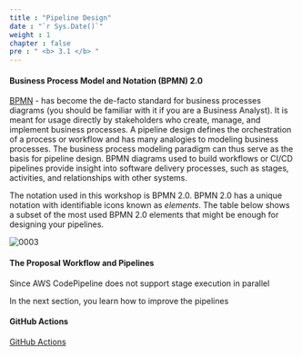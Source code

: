 ```yaml
---
title : "Pipeline Design"
date : "`r Sys.Date()`"
weight : 1
chapter : false
pre : " <b> 3.1 </b> "
---
```


<!-- In this section, you first understand what CI/CD refers to in the workshop. You then examine suitable branching and deployment strategies that help deliver the application reliably and faster. After that, you define the team workflow and CI/CD pipelines using the Business Process Model and Notation 2.0. Lastly, you provide the overall AWS architecture that has all the services needed for the development and delivery of AWSome Books, which are going to be implemented in the hands-on sections.  -->
 
#### Business Process Model and Notation (BPMN) 2.0

[BPMN](https://www.omg.org/spec/BPMN#document-metadata) - has become the de-facto standard for business processes diagrams (you should be familiar with it if you are a Business Analyst). It is meant for usage directly by stakeholders who create, manage, and implement business processes. A pipeline design defines the orchestration of a process or workflow and has many analogies to modeling business processes. The business process modeling paradigm can thus serve as the basis for pipeline design. BPMN diagrams used to build workflows or CI/CD pipelines provide insight into software delivery processes, such as stages, activities, and relationships with other systems. 

The notation used in this workshop is BPMN 2.0. BPMN 2.0 has a unique notation with identifiable icons known as *elements*. The table below shows a subset of the most used BPMN 2.0 elements that might be enough for designing your pipelines.

![0003](/images/2/2/0003.svg?featherlight=false&width=40pc)

#### The Proposal Workflow and Pipelines

Since AWS CodePipeline does not support stage execution in parallel


In the next section, you learn how to improve the pipelines

#### GitHub Actions

[GitHub Actions](https://github.com/features/actions)